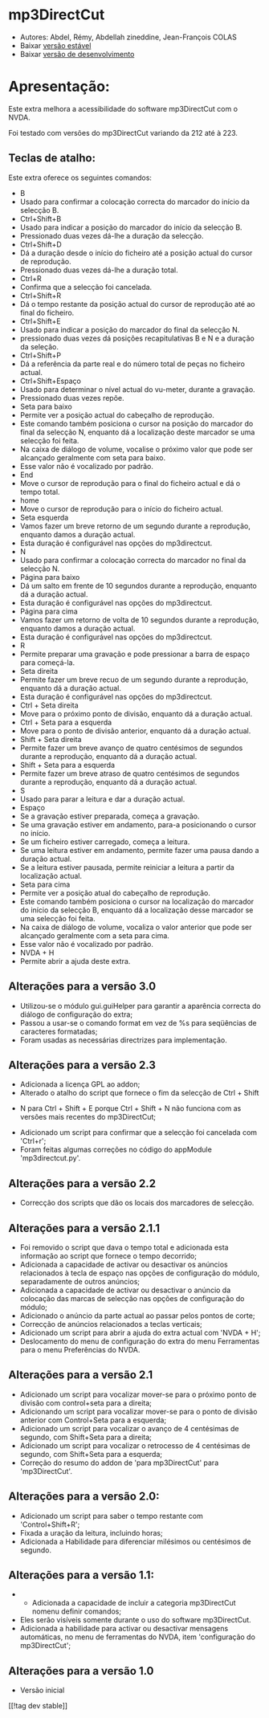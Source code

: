 # mp3DirectCut #

*	 Autores: Abdel, Rémy, Abdellah zineddine, Jean-François COLAS
*	 Baixar [versão estável][1]
*	 Baixar [versão de desenvolvimento][2]

# Apresentação: #

Este extra melhora a acessibilidade do software mp3DirectCut com o NVDA.

Foi testado com versões do mp3DirectCut variando da 212 até à 223.

## Teclas de atalho: ##

Este extra oferece os seguintes comandos:

* B
* Usado para confirmar a colocação correcta do marcador do início da selecção B.
* Ctrl+Shift+B
* Usado para indicar a posição do marcador do início da selecção B.
* Pressionado duas vezes dá-lhe a duração da selecção.
* Ctrl+Shift+D
* Dá a duração desde o início do ficheiro até a posição actual do cursor de reprodução.
* Pressionado duas vezes dá-lhe a duração total.
* Ctrl+R
* Confirma que a selecção foi cancelada.
* Ctrl+Shift+R
* Dá o tempo restante da posição actual do cursor de reprodução até ao final do ficheiro.
* Ctrl+Shift+E
* Usado para indicar a posição do marcador do final da selecção N.
* pressionado duas vezes dá posições recapitulativas B e N e a duração da seleção.
* Ctrl+Shift+P
* Dá a referência da parte real e do número total de peças no ficheiro actual.
* Ctrl+Shift+Espaço
* Usado para determinar o nível actual do vu-meter, durante a gravação.
* Pressionado duas vezes repõe.
*	Seta para baixo
* Permite ver a posição actual do cabeçalho de reprodução.
* Este comando também posiciona o cursor na posição do marcador do final da selecção N, enquanto dá a localização deste marcador se uma selecção foi feita.
* Na caixa de diálogo de volume, vocalise o próximo valor que pode ser alcançado geralmente com seta para baixo.
* Esse valor não é vocalizado por padrão.
*	End
* Move o cursor de reprodução para o final do ficheiro actual e dá o tempo total.
*	home
* Move o cursor de reprodução para o início do ficheiro actual.
*	Seta esquerda
* Vamos fazer um breve retorno de um segundo durante a reprodução, enquanto damos a duração actual.
* Esta duração é configurável nas opções do mp3directcut.
* N
* Usado para confirmar a colocação correcta do marcador no final da selecção N.
* Página para baixo
* Dá um salto em frente de 10 segundos durante a reprodução, enquanto dá a duração actual.
* Esta duração é configurável nas opções do mp3directcut.
*	Página para cima
* Vamos fazer um retorno de volta de 10 segundos durante a reprodução, enquanto damos a duração actual.
* Esta duração é configurável nas opções do mp3directcut.
* R
* Permite preparar uma gravação e pode pressionar a barra de espaço para começá-la.
*	Seta direita
* Permite fazer um breve recuo de um segundo durante a reprodução, enquanto dá a duração actual.
* Esta duração é configurável nas opções do mp3directcut.
* Ctrl + Seta direita
* Move para o próximo ponto de divisão, enquanto dá a duração actual.
* Ctrl + Seta para a esquerda
* Move para o ponto de divisão anterior, enquanto dá a duração actual.
* Shift + Seta direita
* Permite fazer um breve avanço de quatro centésimos de segundos durante a reprodução, enquanto dá a duração actual.
* Shift + Seta para a esquerda
* Permite fazer um breve atraso de quatro centésimos de segundos durante a reprodução, enquanto dá a duração actual.
* S
* Usado para parar a leitura e dar a duração actual.
* Espaço
* Se a gravação estiver preparada, começa a gravação.
* Se uma gravação estiver em andamento, para-a posicionando o cursor no início.
* Se um ficheiro estiver carregado, começa a leitura.
* Se uma leitura estiver em andamento, permite fazer uma pausa dando a duração actual.
* Se a leitura estiver pausada, permite reiniciar a leitura a partir da localização actual.
* Seta para cima
* Permite ver a posição atual do cabeçalho de reprodução.
* Este comando também posiciona o cursor na localização do marcador do início da selecção B, enquanto dá a localização desse marcador se uma selecção foi feita.
* Na caixa de diálogo de volume, vocaliza o valor anterior que pode ser alcançado geralmente com a seta para cima.
* Esse valor não é vocalizado por padrão.
* NVDA + H
* Permite abrir a ajuda deste extra.

## Alterações para a versão 3.0 ##

*	 Utilizou-se o módulo gui.guiHelper para garantir a aparência correcta do
   diálogo de configuração do extra;
*	 Passou a usar-se o comando format em vez de %s para seqüências de
   caracteres formatadas;
*	 Foram usadas as necessárias directrizes para implementação.

## Alterações para a versão 2.3 ##

*	 Adicionada a licença GPL ao addon;
*	 Alterado o atalho do script que fornece o fim da selecção de Ctrl + Shift
   + N para Ctrl + Shift + E porque Ctrl + Shift + N não funciona com as
   versões mais recentes do mp3DirectCut;
*	 Adicionado um script para confirmar que a selecção foi cancelada com
   'Ctrl+r';
*	 Foram feitas algumas correções no código do appModule 'mp3directcut.py'.

## Alterações para a versão 2.2 ##

*	 Correcção dos scripts que dão os locais dos marcadores de selecção.

## Alterações para a versão 2.1.1 ##

*	 Foi removido o script que dava o tempo total e adicionada esta informação
   ao script que fornece o tempo decorrido;
*	 Adicionada a capacidade de activar ou desactivar os anúncios relacionados
   à tecla de espaço nas opções de configuração do módulo, separadamente de
   outros anúncios;
*	 Adicionada a capacidade de activar ou desactivar o anúncio da colocação
   das marcas de selecção nas opções de configuração do módulo;
*	 Adicionado o anúncio da parte actual ao passar pelos pontos de corte;
*	 Correcção de anúncios relacionados a teclas verticais;
*	 Adicionado um script para abrir a ajuda do extra actual com 'NVDA + H';
*	 Deslocamento do menu de configuração do extra do menu Ferramentas para o
   menu Preferências do NVDA.

## Alterações para a versão 2.1 ##

*	 Adicionado um script para vocalizar mover-se para o próximo ponto de
   divisão com control+seta para a direita;
*	 Adicionando um script para vocalizar mover-se para o ponto de divisão
   anterior com Control+Seta para a esquerda;
*	 Adicionado um script para vocalizar o avanço de 4 centésimas de segundo,
   com Shift+Seta para a direita;
*	 Adicionado um script para vocalizar o retrocesso de 4 centésimas de
   segundo, com Shift+Seta para a esquerda;
*	 Correção do resumo do addon de 'para mp3DirectCut' para 'mp3DirectCut'.

## Alterações para a versão 2.0: ##

*	 Adicionado um script para saber o tempo restante com 'Control+Shift+R';
*	 Fixada a uração da leitura, incluindo horas;
*	 Adicionada a Habilidade para diferenciar milésimos ou centésimos de
   segundo.

## Alterações para a versão 1.1: ##

*	* Adicionada a capacidade de incluir a categoria mp3DirectCut nomenu definir comandos;
* 	Eles serão visíveis somente durante o uso do software mp3DirectCut.
* 	Adicionada a habilidade para activar ou desactivar mensagens automáticas, no menu de ferramentas do NVDA, item 'configuração do mp3DirectCut';

## Alterações para a versão 1.0 ##

*	 Versão inicial

[[!tag dev stable]]

[1]: https://addons.nvda-project.org/files/get.php?file=mp3dc

[2]: https://addons.nvda-project.org/files/get.php?file=mp3dc-dev
